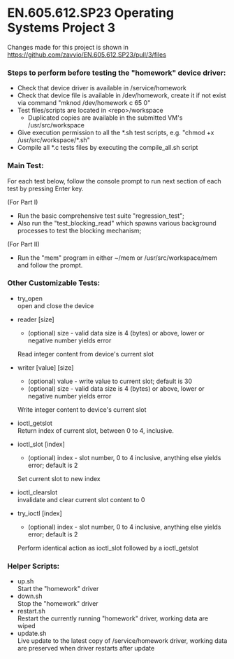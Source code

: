 # EN.605.612.SP23 Operating Systems Project 3 #
Changes made for this project is shown in
https://github.com/zavvio/EN.605.612.SP23/pull/3/files

### Steps to perform before testing the "homework" device driver: ###
- Check that device driver is available in /service/homework
- Check that device file is available in /dev/homework, create it if not exist via command "mknod /dev/homework c 65 0"
- Test files/scripts are located in \<repo\>/workspace
  - Duplicated copies are available in the submitted VM's /usr/src/workspace
- Give execution permission to all the *.sh test scripts, e.g. "chmod +x /usr/src/workspace/\*.sh"
- Compile all \*.c tests files by executing the compile_all.sh script

### Main Test: ###
For each test below, follow the console prompt to run next section of each test by pressing Enter key.

(For Part I)
- Run the basic comprehensive test suite "regression_test";
- Also run the "test_blocking_read" which spawns various background processes to test the blocking mechanism;

(For Part II)
- Run the "mem" program in either ~/mem or /usr/src/workspace/mem and follow the prompt.

### Other Customizable Tests: ###
- try_open  
open and close the device
- reader [size]
  - (optional) size - valid data size is 4 (bytes) or above, lower or negative number yields error

  Read integer content from device's current slot
- writer [value] [size]
  - (optional) value - write value to current slot; default is 30
  - (optional) size - valid data size is 4 (bytes) or above, lower or negative number yields error

  Write integer content to device's current slot
- ioctl_getslot  
Return index of current slot, between 0 to 4, inclusive.
- ioctl_slot [index]
  - (optional) index - slot number, 0 to 4 inclusive, anything else yields error; default is 2  

  Set current slot to new index
- ioctl_clearslot  
invalidate and clear current slot content to 0
- try_ioctl [index]
  - (optional) index - slot number, 0 to 4 inclusive, anything else yields error; default is 2  

  Perform identical action as ioctl_slot followed by a ioctl_getslot

### Helper Scripts: ###
- up.sh  
Start the "homework" driver
- down.sh  
Stop the "homework" driver
- restart.sh  
Restart the currently running "homework" driver, working data are wiped
- update.sh  
Live update to the latest copy of /service/homework driver, working data are preserved when driver restarts after update

